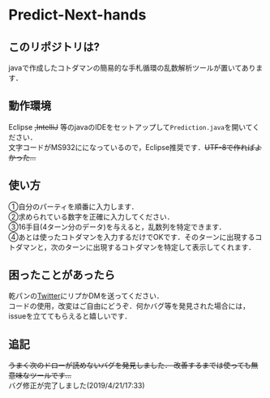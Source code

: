 # Predict-Next-hands

## このリポジトリは?
javaで作成したコトダマンの簡易的な手札循環の乱数解析ツールが置いてあります．

## 動作環境
Eclipse ~~,IntelliJ~~ 等のjavaのIDEをセットアップして`Prediction.java`を開いてください．<br>文字コードがMS932にになっているので，Eclipse推奨です．~~UTF-8で作ればよかった...~~

## 使い方
①自分のパーティを順番に入力します．<br>
②求められている数字を正確に入力してください．<br>
③16手目(4ターン分のデータ)を与えると，乱数列を特定できます．<br>
④あとは使ったコトダマンを入力するだけでOKです．そのターンに出現するコトダマンと，次のターンに出現するコトダマンを特定して表示してくれます．<br>

## 困ったことがあったら
乾パンの[Twitter](https://twitter.com/kanpan_kot)にリプかDMを送ってください．
<br>コードの使用，改変はご自由にどうぞ．何かバグ等を発見された場合には，issueを立ててもらえると嬉しいです．

## 追記
~~うまく次のドローが読めないバグを発見しました．
改善するまでは使っても無意味なツールです...~~
<br>バグ修正が完了しました(2019/4/21/17:33)
